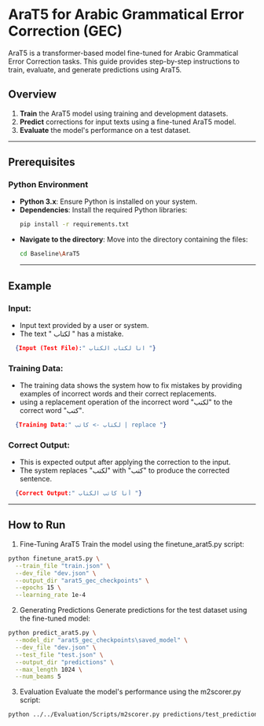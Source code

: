 # AraT5 for Arabic Grammatical Error Correction (GEC)

AraT5 is a transformer-based model fine-tuned for Arabic Grammatical Error Correction tasks. This guide provides step-by-step instructions to train, evaluate, and generate predictions using AraT5.

## Overview

1. **Train** the AraT5 model using training and development datasets.
2. **Predict** corrections for input texts using a fine-tuned AraT5 model.
3. **Evaluate** the model's performance on a test dataset.

---

## Prerequisites

### Python Environment
- **Python 3.x**: Ensure Python is installed on your system.
- **Dependencies**: Install the required Python libraries:
  ```bash
  pip install -r requirements.txt
    ```
- **Navigate to the directory**: Move into the directory containing the files:
  ```bash
  cd Baseline\AraT5
   ```
  ---
## Example
### Input: 
- Input text provided by a user or system.
- The text " لكتاب " has a mistake.

```json
  {Input (Test File):" انا لكتاب الكتاب "}
  ```
### Training Data: 
- The training data shows the system how to fix mistakes by providing examples of incorrect words and their correct replacements.
- using a replacement operation of the incorrect word "لكتب" to the correct word "كتب".
```json
  {Training Data:" لكتاب -> كاتب | replace "}
  ```
### Correct Output: 
- This is expected output after applying the correction to the input.
- The system replaces "لكتب" with "كتب" to produce the corrected sentence.

```json
  {Correct Output:" أنا كاتب الكتاب "}
  ```
---

## How to Run
1. Fine-Tuning AraT5
Train the model using the finetune_arat5.py script:
```bash
python finetune_arat5.py \
  --train_file "train.json" \
  --dev_file "dev.json" \
  --output_dir "arat5_gec_checkpoints" \
  --epochs 15 \
  --learning_rate 1e-4
```

2. Generating Predictions
Generate predictions for the test dataset using the fine-tuned model:


```bash
python predict_arat5.py \
  --model_dir "arat5_gec_checkpoints\saved_model" \
  --dev_file "dev.json" \
  --test_file "test.json" \
  --output_dir "predictions" \
  --max_length 1024 \
  --num_beams 5
```

3. Evaluation
Evaluate the model's performance using the m2scorer.py script:
```bash
python ../../Evaluation/Scripts/m2scorer.py predictions/test_predictions.txt test.json
  ```
